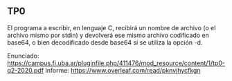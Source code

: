 ## TP0

El programa a escribir, en lenguaje C, recibirá un nombre de archivo (o
el archivo mismo por stdin) y devolverá ese mismo archivo codificado en
base64, o bien decodificado desde base64 si se utiliza la opción -d.

Enunciado: https://campus.fi.uba.ar/pluginfile.php/411476/mod_resource/content/1/tp0-q2-2020.pdf
Informe: https://www.overleaf.com/read/pknvjhycfkgn
